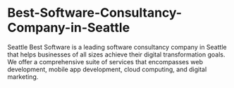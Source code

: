 # Best-Software-Consultancy-Company-in-Seattle
Seattle Best Software is a leading software consultancy company in Seattle that helps businesses of all sizes achieve their digital transformation goals. We offer a comprehensive suite of services that encompasses web development, mobile app development, cloud computing, and digital marketing.

